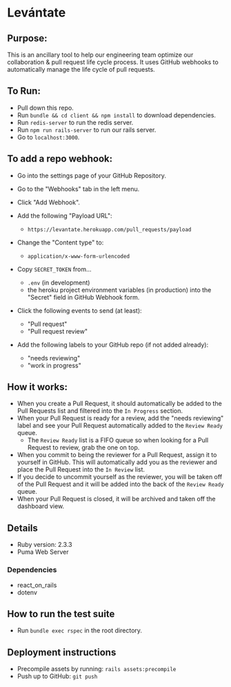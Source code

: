 # Lev&aacute;ntate

## Purpose: 
This is an ancillary tool to help our engineering team optimize our collaboration
& pull request life cycle process. It uses GitHub webhooks to automatically
manage the life cycle of pull requests.

## To Run:
- Pull down this repo.
- Run `bundle && cd client && npm install` to download dependencies.
- Run `redis-server` to run the redis server.
- Run `npm run rails-server` to run our rails server.
- Go to `localhost:3000`.

## To add a repo webhook:
- Go into the settings page of your GitHub Repository.
- Go to the "Webhooks" tab in the left menu.
- Click "Add Webhook".
- Add the following "Payload URL":
   - `https://levantate.herokuapp.com/pull_requests/payload`
- Change the "Content type" to: 
   - `application/x-www-form-urlencoded`
- Copy `SECRET_TOKEN` from...
   - `.env` (in development)
   - the heroku project environment variables (in production)
  into the "Secret" field in GitHub Webhook form.

- Click the following events to send (at least):
  - "Pull request"
  - "Pull request review"
- Add the following labels to your GitHub repo (if not added already):
  - "needs reviewing"
  - "work in progress"

## How it works:
- When you create a Pull Request, it should automatically be added to the Pull 
Requests list and filtered into the `In Progress` section.
- When your Pull Request is ready for a review, add the "needs reviewing" label
and see your Pull Request automatically added to the `Review Ready` queue.
  - The `Review Ready` list is a FIFO queue so when looking for a Pull Request
    to review, grab the one on top.
- When you commit to being the reviewer for a Pull Request, assign it to 
yourself in GitHub. This will automatically add you as the reviewer and place
the Pull Request into the `In Review` list.
- If you decide to uncommit yourself as the reviewer, you will be taken off of 
the Pull Request and it will be added into the back of the `Review Ready` queue.
- When your Pull Request is closed, it will be archived and taken off the 
dashboard view.

## Details
- Ruby version: 2.3.3
- Puma Web Server

### Dependencies
- react_on_rails
- dotenv

## How to run the test suite
- Run `bundle exec rspec` in the root directory.

## Deployment instructions
- Precompile assets by running: `rails assets:precompile`
- Push up to GitHub: `git push`
